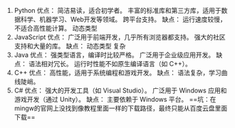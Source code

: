 1. Python
优点：
简洁易读，适合初学者。
丰富的标准库和第三方库，适用于数据科学、机器学习、Web开发等领域。
跨平台支持。
缺点：
运行速度较慢，不适合高性能计算。
动态类型
1. JavaScript
优点：
广泛用于前端开发，几乎所有浏览器都支持。
强大的社区支持和大量的库。
缺点：
动态类型
复杂
1. Java
优点：
强类型语言，编译时比较严格。
广泛用于企业级应用开发。
缺点：
语法相对冗长。
运行时性能不如原生编译语言（如 C++）。
1. C++
优点：
高性能，适用于系统编程和游戏开发。
缺点：
语法复杂，学习曲线陡峭。
1. C#
优点：
强大的开发工具（如 Visual Studio）。
广泛用于 Windows 应用和游戏开发（通过 Unity）。
缺点：
主要依赖于 Windows 平台。
==坑：在mingw的官网上没找到像教程里面一样的下载路径，最终只能从百度云盘里面下载==